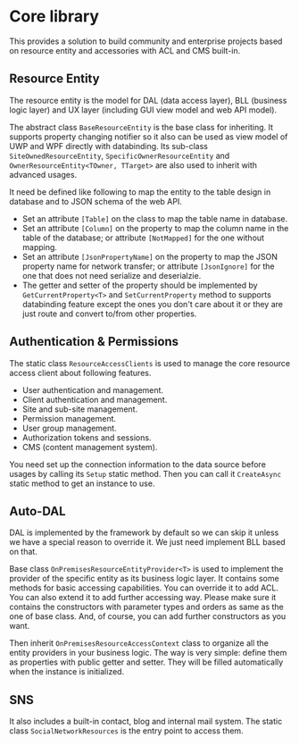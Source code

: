 # Core library

This provides a solution to build community and enterprise projects based on resource entity and accessories with ACL and CMS built-in.

## Resource Entity

The resource entity is the model for DAL (data access layer), BLL (business logic layer) and UX layer (including GUI view model and web API model).

The abstract class `BaseResourceEntity` is the base class for inheriting.
It supports property changing notifier so it also can be used as view model of UWP and WPF directly with databinding.
Its sub-class `SiteOwnedResourceEntity`, `SpecificOwnerResourceEntity` and `OwnerResourceEntity<TOwner, TTarget>` are also used to inherit with advanced usages.

It need be defined like following to map the entity to the table design in database and to JSON schema of the web API.

- Set an attribute `[Table]` on the class to map the table name in database.
- Set an attribute `[Column]` on the property to map the column name in the table of the database; or attribute `[NotMapped]` for the one without mapping.
- Set an attribute `[JsonPropertyName]` on the property to map the JSON property name for network transfer; or attribute `[JsonIgnore]` for the one that does not need serialize and deserialzie.
- The getter and setter of the property should be implemented by `GetCurrentProperty<T>` and `SetCurrentProperty` method to supports databinding feature except the ones you don't care about it or they are just route and convert to/from other properties.

## Authentication & Permissions

The static class `ResourceAccessClients` is used to manage the core resource access client about following features.

- User authentication and management.
- Client authentication and management.
- Site and sub-site management.
- Permission management.
- User group management.
- Authorization tokens and sessions.
- CMS (content management system). 

You need set up the connection information to the data source before usages by calling its `Setup` static method.
Then you can call it `CreateAsync` static method to get an instance to use.

## Auto-DAL

DAL is implemented by the framework by default so we can skip it unless we have a special reason to override it.
We just need implement BLL based on that.

Base class `OnPremisesResourceEntityProvider<T>` is used to implement the provider of the specific entity as its business logic layer.
It contains some methods for basic accessing capabilities.
You can override it to add ACL.
You can also extend it to add further accessing way.
Please make sure it contains the constructors with parameter types and orders as same as the one of base class.
And, of course, you can add further constructors as you want.

Then inherit `OnPremisesResourceAccessContext` class to organize all the entity providers in your business logic.
The way is very simple: define them as properties with public getter and setter.
They will be filled automatically when the instance is initialized.

## SNS

It also includes a built-in contact, blog and internal mail system.
The static class `SocialNetworkResources` is the entry point to access them.

